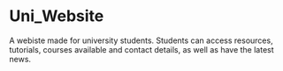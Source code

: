 # Uni_Website
A webiste made for university students.
Students can access resources, tutorials, courses available and contact details, as well as have the latest news.
